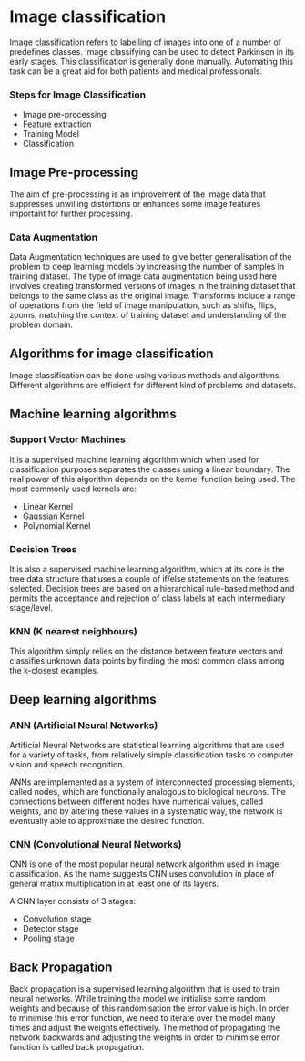 # Image classification

Image classification refers to labelling of images into one of a number of predefines classes. Image classifying can be used to detect Parkinson in its early stages. This classification is generally done manually. Automating this task can be a great aid for both patients and medical professionals.
### Steps for Image Classification 
*	Image pre-processing
*	Feature extraction
*	Training Model
*	Classification

## Image Pre-processing
The aim of pre-processing is an improvement of the image data that suppresses unwilling distortions or enhances some image features important for further processing.
### Data Augmentation
Data Augmentation techniques are used to give better generalisation of the problem to deep learning models by increasing the number of samples in training dataset.
The type of image data augmentation being used here involves creating transformed versions of images in the training dataset that belongs to the same class as the original image. Transforms include a range of operations from the field of image manipulation, such as shifts, flips, zooms, matching the context of training dataset and understanding of the problem domain. 

## Algorithms for image classification

Image classification can be done using various methods and algorithms. Different algorithms are efficient for different kind of problems and datasets.
## Machine learning algorithms
###	Support Vector Machines
It is a supervised machine learning algorithm which when used for classification purposes separates the classes using a linear boundary.
The real power of this algorithm depends on the kernel function being used.
The most commonly used kernels are:  
*	Linear Kernel
*	Gaussian Kernel
*	Polynomial Kernel


###	Decision Trees
It is also a supervised machine learning algorithm, which at its core is the tree data structure that uses a couple of if/else statements on the features selected.
Decision trees are based on a hierarchical rule-based method and permits the acceptance and rejection of class labels at each intermediary stage/level.

###	KNN (K nearest neighbours)
This algorithm simply relies on the distance between feature vectors and classifies unknown data points by finding the most common class among the k-closest examples.

## Deep learning algorithms
### ANN (Artificial Neural Networks)
Artificial Neural Networks are statistical learning algorithms that are used for a variety of tasks, from relatively simple classification tasks to computer vision and speech recognition.

ANNs are implemented as a system of interconnected processing elements, called nodes, which are functionally analogous to biological neurons. The connections between different nodes have numerical values, called weights, and by altering these values in a systematic way, the network is eventually able to approximate the desired function.

###	CNN (Convolutional Neural Networks)
CNN is one of the most popular neural network algorithm used in image classification. As the name suggests CNN uses convolution in place of general matrix multiplication in at least one of its layers.

A CNN layer consists of 3 stages: 
*	Convolution stage
*	Detector stage
*	Pooling stage

## Back Propagation
Back propagation is a supervised learning algorithm that is used to train neural networks.
While training the model we initialise some random weights and because of this randomisation the error value is high. In order to minimise this error function, we need to iterate over the model many times and adjust the weights effectively. The method of propagating the network backwards and adjusting the weights in order to minimise error function is called back propagation.

